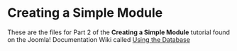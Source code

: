 Creating a Simple Module
==============

These are the files for Part 2 of the **Creating a Simple Module** tutorial found on the Joomla! Documentation Wiki called [Using the Database](http://docs.joomla.org/J2.5:Creating_a_simple_module/Using_the_Database)